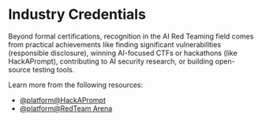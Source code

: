 # Industry Credentials

Beyond formal certifications, recognition in the AI Red Teaming field comes from practical achievements like finding significant vulnerabilities (responsible disclosure), winning AI-focused CTFs or hackathons (like HackAPrompt), contributing to AI security research, or building open-source testing tools.

Learn more from the following resources:

- [@platform@HackAPrompt](https://hackaprompt.com)
- [@platform@RedTeam Arena](https://redarena.ai)
